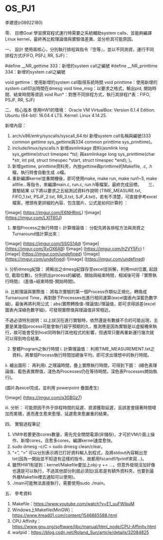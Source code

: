 # OS_PJ1

李建德(r08922180)

零、	目標Goal
學習撰寫程式運行時需要之系統輔助system calls、並能夠編譯Linux kernel，最終再比較理論值與實驗值差異、並分析其可能原因。

一、	設計
使用兩核心，分別執行排程與指令『空等』，並以不同測資，運行不同排程方式(FIFO, PSFJ, RR, SJF)：

#define __NR_gettime 333：新增的system call之編號
#define __NR_printtime 334：新增的system call之編號

void gettime：使用新增的system call取得系統時間
void printtime：使用新增的system call印出時間在dmesg
void time_msg：以要求之格式，輸出pid, 開始時間、結束時間等資訊
void Run*：對應不同排程方式，執行其排程(*表：FIFO, PSJF, RR, SJF)

二、	核心版本
使用HW1的環境：
Oracle VM VirtualBox: Version 6.1.4 Edition.
Ubuntu (64-bit): 16.04.4 LTS.
Kernel: Linux 4.14.25.

新增內容：
1.	arch/x86/entry/syscalls/syscall_64.tbl 新增system call名稱與編號(333 common gettime sys_gettime與334 common printtime sys_printtime)。
2.	include/linux/syscalls.h 新增asmlinkage 資料(asmlink long sys_gettime(struct timespec *ts); 與asmlinkage long sys_printtime(char *str, int pid, struct timespec *start, struct timespec *end); )。
3.	新增gettime, printtime資料夾，內放gettime與printtime的Makefile, .c, .h檔，執行時會自動生成 .o檔。
4.	重新編譯kernel並重開機後，即可使用make, make run, make run1~5, make allfile…等指令，來編譯main.c, run.c, run.h等檔案，最終完成目標。
 
三、	實驗結果
以下將以要求之五組測試資料作說明 (TIME_MEASURE.txt, FIFO_1.txt, PSJF_2.txt, RR_3.txt, SJF_4.txt)，若有不清楚，可直接參考excel檔案，裡頭有更詳細的內容、包含圖片、公式是如何計算的 ：

![image] (https://imgur.com/E6NHRmL)
![image] (https://imgur.com/LXlT60J)

1.	單個Process之執行時間
i.	計算理論值：
分配先將各排程方法與測資之Turnaround值計算出來：

![image] (https://imgur.com/SSGS14d) 
![image] (https://imgur.com/XvOX6AB)
![image] (https://imgur.com/h2VY5Fc)
![image] (https://imgur.com/undefined)
![image] (https://imgur.com/undefined)
![image] (https://imgur.com/undefined)
 

ii.	分析dmesg紀錄：
將輸出之dmesg紀錄存至excel並拆解，利用mid(位置, 起啟位, 截取位數)，分別抓出process的編號、開始與結束時間，相減後可得『實際執行時間』 (差值=結束時間-開始時間)。

iii.	比較理論與實際值：
將每次實驗的第一個Process作類似正規化，轉換成Turnaround Time，再對餘下Processes也進行相同運算(excel圖表內深藍色數字組)，最後再將利用公式：abs(實際轉換值-理論值)/理論值，即可求得誤差(excel圖表內深綠色數字組)，可發現實際值與理論值非常相近。

不過必須特別說明：以上狀況在進行實驗時，依然還是有數據不合的可能出現，主要是某幾個process可能會執行超乎預期的久，推測應是因為實驗是以虛擬機來執行，故可能會受到host同時執行其他程式的影響，但通常只要再重新運行幾次就可以得到吻合結果。

2.	整體Program之執行時間
i.	計算理論值：
利用TIME_MEASUREMENT.txt之資料，將單個Process執行時間加總後平均，即可求出理想中的執行時間。

ii.	繪出圖形：
再利用i. 之理論時間，疊上實際執行時間，可得到下圖：
(綠色表理論值、藍色表實際值，淺色為Processes仍在等待時間，深色表Processes開始執行)。

(圖片為excel完成，並利用 powerpoint 疊圖產生)

![image] (https://imgur.com/q3GBGz7)

iii.	分析：
可能原因不外乎排程時間的延遲、資源獲取延遲，且誤差會隨著時間增加而累積，進而產生愈來愈慢、延遲愈來愈嚴重的結果。

四、	實驗過程筆記
1.	VM中若要更改cores數量，需先完全關閉電源(非儲存)，才可於VM介面上操作、新增cores，且愈多cores，編譯kernel速度愈快。
2.	sudo dmesg –c/C = sudo dmesg clean/clear。
3.	“<”, “>” 可以分別表示將已打好資料輸入到程式，及將stdout內容輸出至txt(因為一開始並不知道有這樣的指令，故都用fscandf/fprintf來寫…)。
4.	雖然HW1有提到：kernel/Makefile要加上obj-y += …，但意外發現沒加好像也還是可以執行，不過其他部分則就必須加(且若是有額外資料夾，也要到最外層Makefile裡去通知可以使用)。
5.	./main可能無法直接執行，需要使用sudo ./main。

五、	參考資料
1.	Makefile：https://www.youtube.com/watch?v=E1_uuFWibuM
2.	Windows上Makefile(MinGW)：https://www.itread01.com/content/1546865588.html
3.	CPU Affinity：https://www.gnu.org/software/libc/manual/html_node/CPU-Affinity.html
4.	waitpid：https://blog.csdn.net/Roland_Sun/article/details/32084825
